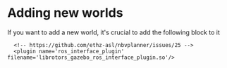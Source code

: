 # Adding new worlds 

If you want to add a new world, it's crucial to add the following block to it 
```
  <!-- https://github.com/ethz-asl/nbvplanner/issues/25 --> 
  <plugin name='ros_interface_plugin' filename='librotors_gazebo_ros_interface_plugin.so'/>  
```